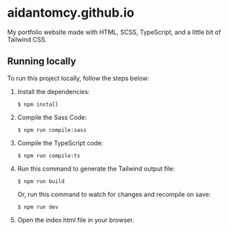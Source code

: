 # aidantomcy.github.io

My portfolio website made with HTML, SCSS, TypeScript, and a little bit of Tailwind CSS.

## Running locally

To run this project locally, follow the steps below:

1. Install the dependencies:

   ```
   $ npm install
   ```

2. Compile the Sass Code:

   ```
   $ npm run compile:sass
   ```

3. Compile the TypeScript code:

   ```
   $ npm run compile:ts
   ```

4. Run this command to generate the Tailwind output file:
   ```
   $ npm run build
   ```
   Or, run this command to watch for changes and recompile on save:
   ```
   $ npm run dev
   ```
5. Open the index.html file in your browser.
